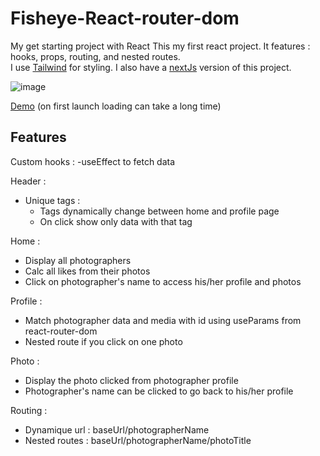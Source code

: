 # Fisheye-React-router-dom
My get starting project with React
This my first react project. It features : hooks, props, routing, and nested routes.  
I use [Tailwind](https://tailwindcss.com/) for styling. I also have a [nextJs](https://github.com/Vincent-Wirwicki/Fisheye-fromReact-toNext) version of this project.

![image](https://user-images.githubusercontent.com/98763680/163030457-04d23e14-6fdd-4309-a87d-470b6a1b8dab.png)

[Demo](https://fshy-app.herokuapp.com/)
(on first launch loading can take a long time)

## Features

Custom hooks : 
  -useEffect to fetch data

Header :

  - Unique tags :
     - Tags dynamically change between home and profile page
     - On click show only data with that tag

Home :

  - Display all photographers
  - Calc all likes from their photos
  - Click on photographer's name to access his/her profile and photos  

Profile :

  - Match photographer data and media with id using useParams from react-router-dom
  - Nested route if you click on one photo

Photo :

  - Display the photo clicked from photographer profile
  - Photographer's name can be clicked to go back to his/her profile

Routing :
  - Dynamique url : baseUrl/photographerName
  - Nested routes : baseUrl/photographerName/photoTitle
  

